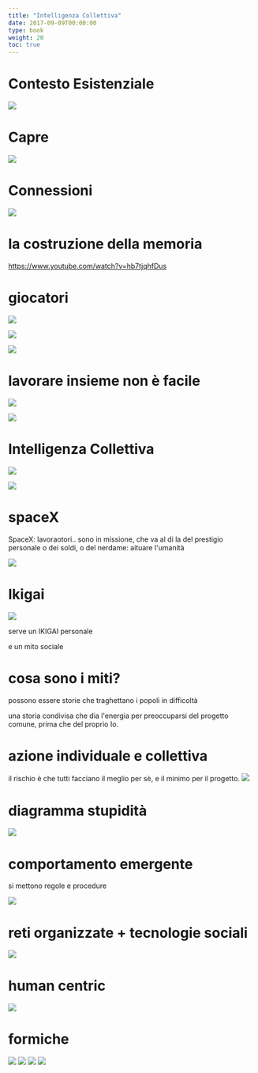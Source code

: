 ```yaml
---
title: "Intelligenza Collettiva"
date: 2017-09-09T00:00:00
type: book
weight: 20
toc: true
---
```


# Contesto Esistenziale
![](../img/galassia.webp)

# Capre
![](../img/goats_tree.webp)

# Connessioni
<!-- slide data-notes="neuroni + albo alunni: nesso?"-->
![](../img/neurons.webp)

# la costruzione della memoria
<https://www.youtube.com/watch?v=hb7tjqhfDus>

# giocatori
<!-- slide data-notes="giocatori e i loro cervelli, esperienze si costruiscono con la multisensorialità e ripetizione" -->
![](../img/videogame-brain.webp)

<!-- slide data-notes="giocatori e i loro cervelli, esperienze si costruiscono con la multisensorialità e ripetizione" -->
![](../img/videogamer-brain.webp)

<!-- slide data-notes="videogiochi sono media mutidisciplinari: gli strument perfetti" -->
![](../img/multidisplipines.webp)

# lavorare insieme non è facile
<!-- slide data-notes="per forza devono essere svilupti in tanti a difficoltà a lavoare insime"-->
<!-- ### progetti di gruppo -->
![](../img/progetti-di-gruppo.webp)

<!-- slide data-notes="serve un'immagine coerente, ma sopratutto una sua utilità esperienziale" -->
![](../img/knowledge-experience.webp)

# Intelligenza Collettiva

![](../img/intelligenza_collettiva.webp)

![](../img/intelligenza_collettiva_2.webp)

# spaceX
SpaceX: lavoraotori.. sono in missione, che va al di la del prestigio personale o dei soldi, o del nerdame: aituare l'umanità

![](../img/spacex-workers.webp)

# Ikigai
<!-- slide data-notes="" -->
![](../img/ikigai.webp)

<!-- slide data-notes="" -->
serve un IKIGAI personale

<!-- slide data-notes="" -->
e un mito sociale

# cosa sono i miti?
possono essere storie che traghettano i popoli in difficoltà

una storia condivisa che dia l'energia per preoccuparsi del progetto comune, prima che del proprio Io. 

# azione individuale e collettiva
il rischio è che tutti facciano il meglio per sè, e il minimo per il progetto.
![](../img/caos-media.webp)

# diagramma stupidità
![](../img/diagramma-di-cipolla-stupidita_featured.webp)

# comportamento emergente

si mettono regole e procedure  

![](../img/radici.webp)

# reti organizzate +  tecnologie sociali 

![](../img/intelligenza_collettiva_3.webp)

# human centric
![](../img/humanistic-player.webp)

# formiche

![](../img/ant_1.webp)
![](../img/ant_2.webp)
![](../img/ant_3.webp)
![](../img/ant_4.webp)
